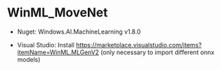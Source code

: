 # WinML_MoveNet

- Nuget: Windows.AI.MachineLearning v1.8.0

- Visual Studio: Install https://marketplace.visualstudio.com/items?itemName=WinML.MLGenV2 (only necessary to import different onnx models)

